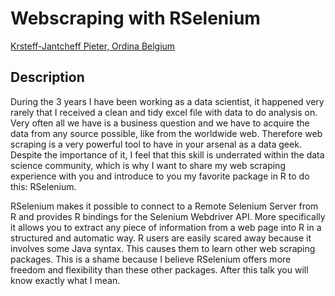 # Webscraping with RSelenium

[Krsteff-Jantcheff	Pieter,	Ordina Belgium]()

## Description

During the 3 years I have been working as a data scientist, it happened very rarely that I received a clean and tidy excel file with data to do analysis on. Very often all we have is a business question and we have to acquire the data from any source possible, like from the worldwide web. Therefore web scraping is a very powerful tool to have in your arsenal as a data geek.  Despite the importance of it, I feel that this skill is underrated within the data science community, which is why I want to share my web scraping experience with you and introduce to you my favorite package in R to do this: RSelenium.

RSelenium makes it possible to connect to a Remote Selenium Server from R and provides R bindings for the Selenium Webdriver API. More specifically it allows you to extract any piece of information from a web page into R in a structured and automatic way. R users are easily scared away because it involves some Java syntax. This causes them to learn other web scraping packages. This is a shame because I believe RSelenium offers more freedom and flexibility than these other packages. After this talk you will know exactly what I mean.

